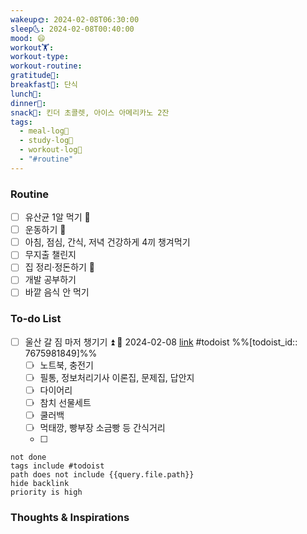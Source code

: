 ```yaml
---
wakeup🌞: 2024-02-08T06:30:00
sleep🌜: 2024-02-08T00:40:00
mood: 😄
workout🏋️: 
workout-type: 
workout-routine: 
gratitude🙏: 
breakfast🍳: 단식
lunch🍚: 
dinner🥗: 
snack🍬: 킨더 초콜렛, 아이스 아메리카노 2잔
tags:
  - meal-log📝
  - study-log📓
  - workout-log💪
  - "#routine"
---
```

### Routine 
- [ ] 유산균 1알 먹기 🔼 
- [ ] 운동하기 🔼
- [ ] 아침, 점심, 간식, 저녁 건강하게 4끼 챙겨먹기
- [ ] 무지출 챌린지 
- [ ] 집 정리·정돈하기 🔼
- [ ] 개발 공부하기
- [ ] 바깥 음식 안 먹기 

### To-do List 
- [ ] 울산 갈 짐 마저 챙기기 ⏫ 📅 2024-02-08 [link](https://todoist.com/showTask?id=7675981849) #todoist  %%[todoist_id:: 7675981849]%%
	- [ ] 노트북, 충전기
	- [ ] 필통, 정보처리기사 이론집, 문제집, 답안지
	- [ ] 다이어리
	- [ ] 참치 선물세트 
	- [ ] 쿨러백
	- [ ] 먹태깡, 빵부장 소금빵 등 간식거리 
	- [ ] 
```tasks
not done
tags include #todoist 
path does not include {{query.file.path}}
hide backlink
priority is high
```


### Thoughts & Inspirations
